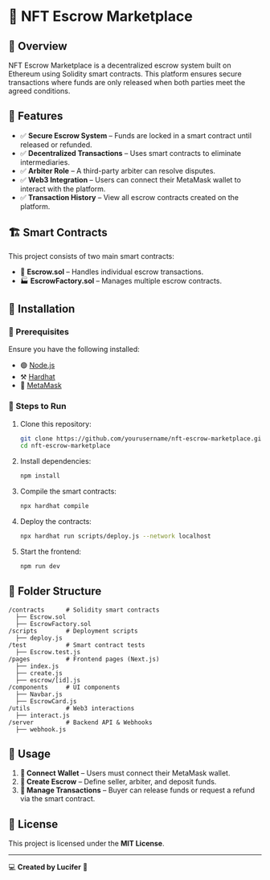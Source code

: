 # 🔐 NFT Escrow Marketplace

## 📌 Overview
NFT Escrow Marketplace is a decentralized escrow system built on Ethereum using Solidity smart contracts. This platform ensures secure transactions where funds are only released when both parties meet the agreed conditions.

## 🚀 Features
- ✅ **Secure Escrow System** – Funds are locked in a smart contract until released or refunded.
- ✅ **Decentralized Transactions** – Uses smart contracts to eliminate intermediaries.
- ✅ **Arbiter Role** – A third-party arbiter can resolve disputes.
- ✅ **Web3 Integration** – Users can connect their MetaMask wallet to interact with the platform.
- ✅ **Transaction History** – View all escrow contracts created on the platform.

## 🏗️ Smart Contracts
This project consists of two main smart contracts:
- 📜 **Escrow.sol** – Handles individual escrow transactions.
- 🏭 **EscrowFactory.sol** – Manages multiple escrow contracts.

## 🔧 Installation
### 📌 Prerequisites
Ensure you have the following installed:
- 🟢 [Node.js](https://nodejs.org/)
- ⚒️ [Hardhat](https://hardhat.org/)
- 🔑 [MetaMask](https://metamask.io/)

### 📌 Steps to Run
1. Clone this repository:
   ```sh
   git clone https://github.com/yourusername/nft-escrow-marketplace.git
   cd nft-escrow-marketplace
   ```

2. Install dependencies:
   ```sh
   npm install
   ```

3. Compile the smart contracts:
   ```sh
   npx hardhat compile
   ```

4. Deploy the contracts:
   ```sh
   npx hardhat run scripts/deploy.js --network localhost
   ```

5. Start the frontend:
   ```sh
   npm run dev
   ```

## 📂 Folder Structure
```
/contracts      # Solidity smart contracts
  ├── Escrow.sol
  ├── EscrowFactory.sol
/scripts        # Deployment scripts
  ├── deploy.js
/test           # Smart contract tests
  ├── Escrow.test.js
/pages          # Frontend pages (Next.js)
  ├── index.js
  ├── create.js
  ├── escrow/[id].js
/components     # UI components
  ├── Navbar.js
  ├── EscrowCard.js
/utils          # Web3 interactions
  ├── interact.js
/server         # Backend API & Webhooks
  ├── webhook.js
```

## 📖 Usage
1. **🔗 Connect Wallet** – Users must connect their MetaMask wallet.
2. **📜 Create Escrow** – Define seller, arbiter, and deposit funds.
3. **🔄 Manage Transactions** – Buyer can release funds or request a refund via the smart contract.

## 📜 License
This project is licensed under the **MIT License**.

---

💻 **Created by Lucifer** 🚀

